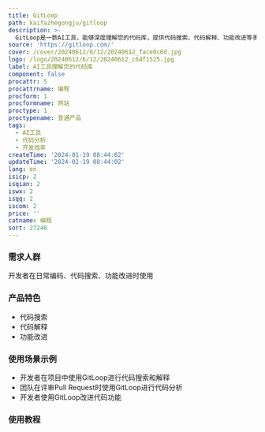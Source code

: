 ```yaml
---
title: GitLoop
path: kaifazhegongju/gitloop
description: >-
  GitLoop是一款AI工具，能够深度理解您的代码库，提供代码搜索、代码解释、功能改进等多种功能。其优势在于智能化的代码分析和理解能力，定价灵活多样，定位于提升开发效率和代码质量。
source: 'https://gitloop.com/'
cover: /cover/20240612/6/12/20240612_face0c6d.jpg
logo: /logo/20240612/6/12/20240612_c64f1525.jpg
label: AI工具理解您的代码库
component: false
procattr: 5
procattrname: 编程
procform: 1
procformname: 网站
proctype: 1
proctypename: 普通产品
tags:
  - AI工具
  - 代码分析
  - 开发效率
createTime: '2024-01-19 08:44:02'
updateTime: '2024-01-19 08:44:02'
lang: en
isicp: 2
isqian: 2
iswx: 2
isqq: 2
iscom: 2
price: ''
catname: 编程
sort: 27246
---
```




### 需求人群
开发者在日常编码、代码搜索、功能改进时使用

### 产品特色
- 代码搜索
- 代码解释
- 功能改进

### 使用场景示例
- 开发者在项目中使用GitLoop进行代码搜索和解释
- 团队在评审Pull Request时使用GitLoop进行代码分析
- 开发者使用GitLoop改进代码功能

### 使用教程


  
